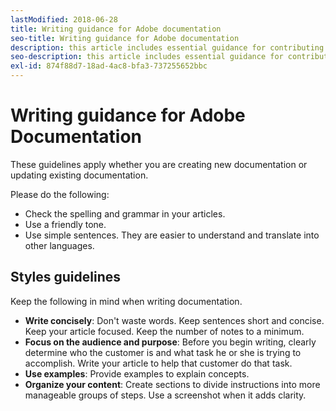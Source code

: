 ```yaml
---
lastModified: 2018-06-28
title: Writing guidance for Adobe documentation
seo-title: Writing guidance for Adobe documentation
description: this article includes essential guidance for contributing to adobe documentation.
seo-description: this article includes essential guidance for contributing to adobe documentation.
exl-id: 874f88d7-18ad-4ac8-bfa3-737255652bbc
---
```

# Writing guidance for Adobe Documentation

These guidelines apply whether you are creating new documentation or updating existing documentation.

Please do the following:

- Check the spelling and grammar in your articles.
- Use a friendly tone.
- Use simple sentences. They are easier to understand and translate into other languages.

## Styles guidelines

Keep the following in mind when writing documentation.

- **Write concisely**: Don't waste words. Keep sentences short and concise. Keep your article focused. Keep the number of notes to a minimum.
- **Focus on the audience and purpose**: Before you begin writing, clearly determine who the customer is and what task he or she is trying to accomplish. Write your article to help that customer do that task.
- **Use examples**: Provide examples to explain concepts.
- **Organize your content**: Create sections to divide instructions into more manageable groups of steps. Use a screenshot when it adds clarity.
